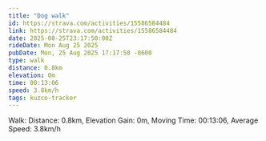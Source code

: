 ```yaml
---
title: "Dog walk"
id: https://strava.com/activities/15586584484
link: https://strava.com/activities/15586584484
date: 2025-08-25T23:17:50:00Z
rideDate: Mon Aug 25 2025
pubDate: Mon, 25 Aug 2025 17:17:50 -0600
type: walk
distance: 0.8km
elevation: 0m
time: 00:13:06
speed: 3.8km/h
tags: kuzco-tracker
---
```

Walk: Distance: 0.8km, Elevation Gain: 0m, Moving Time: 00:13:06, Average Speed: 3.8km/h